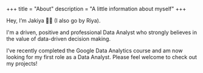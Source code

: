 +++
title = "About"
description = "A little information about myself"
+++

Hey, I’m Jakiya 👋🏽 (I also go by Riya).

I'm a driven, positive and professional Data Analyst who strongly believes in the value of data-driven decision making.

I’ve recently completed the Google Data Analytics course and am now looking for my first role as a Data Analyst. Please feel welcome to check out my projects!
